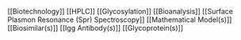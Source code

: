 [[Biotechnology]]
[[HPLC]]
[[Glycosylation]]
[[Bioanalysis]]
[[Surface Plasmon Resonance (Spr) Spectroscopy]]
[[Mathematical Model(s)]]
[[Biosimilar(s)]]
[[Igg Antibody(s)]]
[[Glycoprotein(s)]]
